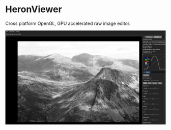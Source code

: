 # HeronViewer
Cross platform OpenGL, GPU accelerated raw image editor. 

![HeronViewer preview](./docs/preview.png)